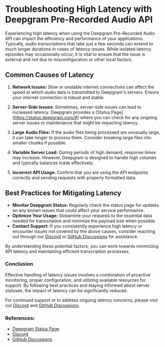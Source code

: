 # Troubleshooting High Latency with Deepgram Pre-Recorded Audio API

Experiencing high latency when using the Deepgram Pre-Recorded Audio API can impact the efficiency and performance of your applications. Typically, audio transcriptions that take just a few seconds can extend to much longer durations in cases of latency issues. While isolated latency episodes may occasionally occur, it is vital to ensure that the issue is external and not due to misconfiguration or other local factors.

## Common Causes of Latency

1. **Network Issues:** Slow or unstable internet connections can affect the speed at which audio data is transmitted to Deepgram's servers. Ensure your internet connection is robust and stable.

2. **Server-Side Issues:** Sometimes, server-side issues can lead to increased latency. Deepgram provides a [Status Page] (https://status.deepgram.com/#) where you can check for any ongoing server issues or maintenance that might be impacting latency.

3. **Large Audio Files:** If the audio files being processed are unusually large, it can take longer to process them. Consider breaking large files into smaller chunks if possible.

4. **Variable Server Load:** During periods of high demand, response times may increase. However, Deepgram is designed to handle high volumes and typically balances loads effectively.

5. **Incorrect API Usage:** Confirm that you are using the API endpoints correctly and sending requests with properly formatted data.

## Best Practices for Mitigating Latency

- **Monitor Deepgram Status:** Regularly check the status page for updates on any known issues that could affect your service performance.
- **Optimize Your Usage:** Streamline your requests to the essential data needed for transcription and minimize the payload size when possible.
- **Contact Support:** If you consistently experience high latency or encounter issues not covered by the above causes, consider reaching out through our [Discord](https://discord.gg/deepgram) or [GitHub Discussions](https://github.com/orgs/deepgram/discussions) for assistance.


By understanding these potential factors, you can work towards minimizing API latency and maintaining efficient transcription processes. 

### Conclusion

Effective handling of latency issues involves a combination of proactive monitoring, proper configuration, and utilizing available resources for support. By following best practices and staying informed about server statuses, the impact of latency can be significantly reduced.

For continued support or to address ongoing latency concerns, please visit our [Discord](https://discord.gg/deepgram) and [GitHub Discussions](https://github.com/orgs/deepgram/discussions).

### References:
- [Deepgram Status Page](https://status.deepgram.com/#)
- [Discord](https://discord.gg/deepgram)
- [GitHub Discussions](https://github.com/orgs/deepgram/discussions)